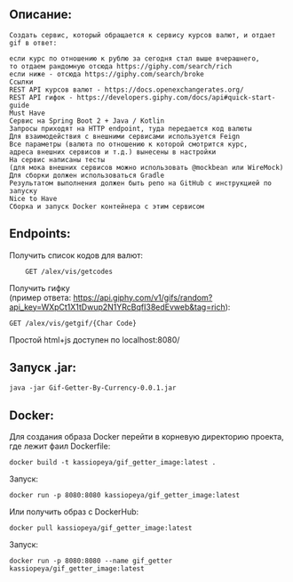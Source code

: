 Описание:
---
```
Создать сервис, который обращается к сервису курсов валют, и отдает gif в ответ:  

если курс по отношению к рублю за сегодня стал выше вчерашнего,  
то отдаем рандомную отсюда https://giphy.com/search/rich  
если ниже - отсюда https://giphy.com/search/broke  
Ссылки  
REST API курсов валют - https://docs.openexchangerates.org/  
REST API гифок - https://developers.giphy.com/docs/api#quick-start-guide  
Must Have  
Сервис на Spring Boot 2 + Java / Kotlin  
Запросы приходят на HTTP endpoint, туда передается код валюты  
Для взаимодействия с внешними сервисами используется Feign  
Все параметры (валюта по отношению к которой смотрится курс,   
адреса внешних сервисов и т.д.) вынесены в настройки  
На сервис написаны тесты   
(для мока внешних сервисов можно использовать @mockbean или WireMock)   
Для сборки должен использоваться Gradle  
Результатом выполнения должен быть репо на GitHub с инструкцией по запуску  
Nice to Have  
Сборка и запуск Docker контейнера с этим сервисом
```  
Endpoints:
---  
Получить список кодов для валют:
```
    GET /alex/vis/getcodes
```  
Получить гифку  
(пример ответа: https://api.giphy.com/v1/gifs/random?api_key=WXpCt1X1tDwup2N1YRcBqfI38edEvweb&tag=rich):
```
GET /alex/vis/getgif/{Char Code}
```  
Простой html+js доступен по localhost:8080/

Запуск .jar:
---
```
java -jar Gif-Getter-By-Currency-0.0.1.jar
```
Docker:
---
Для создания образа Docker перейти в корневую директорию проекта,  
где лежит фаил Dockerfile:
```  
docker build -t kassiopeya/gif_getter_image:latest .  
```
Запуск:
```
docker run -p 8080:8080 kassiopeya/gif_getter_image:latest
``` 
Или получить образ с DockerHub:
```
docker pull kassiopeya/gif_getter_image:latest 
```
Запуск:
``` 
docker run -p 8080:8080 --name gif_getter kassiopeya/gif_getter_image:latest
```